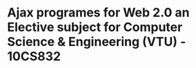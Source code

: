 # Ajax programes for Web 2.0 an Elective subject for Computer Science & Engineering (VTU) - 10CS832

